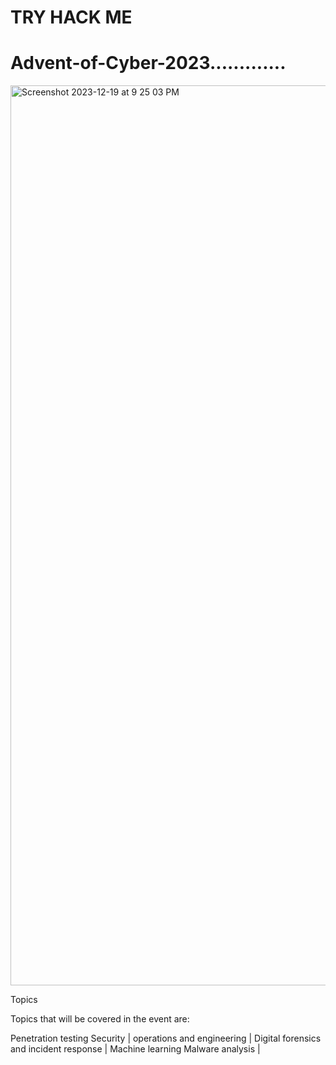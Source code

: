 # TRY HACK ME

# Advent-of-Cyber-2023.............

<img width="1440" alt="Screenshot 2023-12-19 at 9 25 03 PM" src="https://github.com/Lynk4/Advent-of-Cyber-2023/assets/44930131/e25c0c5c-3267-4bce-807f-5815a1e8fe27">


Topics

Topics that will be covered in the event are:

Penetration testing Security | operations and engineering | Digital forensics and incident response | Machine learning Malware analysis |


